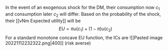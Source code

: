 In the event of an exogenous shock for the DM, their consumption now $c_1$ and consumption later $c_2$ will differ. Based on the probability of the shock, their [[vNm Expected utility]] will be $$EU=\pi u(c_1)+(1-\pi)u(c_2)$$
For a standard monotone concave EU function, the ICs are 
![[Pasted image 20221112232322.png|400]]
(risk averse)
